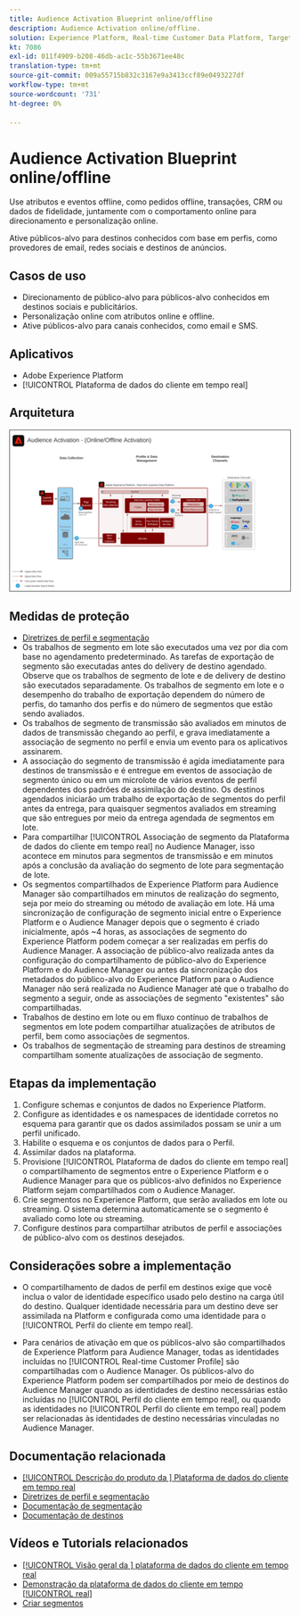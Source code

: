 ```yaml
---
title: Audience Activation Blueprint online/offline
description: Audience Activation online/offline.
solution: Experience Platform, Real-time Customer Data Platform, Target, Audience Manager, Analytics, Experience Cloud Services, Data Collection
kt: 7086
exl-id: 011f4909-b208-46db-ac1c-55b3671ee48c
translation-type: tm+mt
source-git-commit: 009a55715b832c3167e9a3413ccf89e0493227df
workflow-type: tm+mt
source-wordcount: '731'
ht-degree: 0%

---
```


# Audience Activation Blueprint online/offline

Use atributos e eventos offline, como pedidos offline, transações, CRM ou dados de fidelidade, juntamente com o comportamento online para direcionamento e personalização online.

Ative públicos-alvo para destinos conhecidos com base em perfis, como provedores de email, redes sociais e destinos de anúncios.

## Casos de uso

* Direcionamento de público-alvo para públicos-alvo conhecidos em destinos sociais e publicitários.
* Personalização online com atributos online e offline.
* Ative públicos-alvo para canais conhecidos, como email e SMS.

## Aplicativos

* Adobe Experience Platform
* [!UICONTROL Plataforma de dados do cliente em tempo real]

## Arquitetura

<img src="assets/onoff.svg" alt="Arquitetura de referência para o Blueprint de Audience Activation online/offline" style="border:1px solid #4a4a4a" />

## Medidas de proteção

* [Diretrizes de perfil e segmentação](https://experienceleague.adobe.com/docs/experience-platform/profile/guardrails.html?lang=en)
* Os trabalhos de segmento em lote são executados uma vez por dia com base no agendamento predeterminado. As tarefas de exportação de segmento são executadas antes do delivery de destino agendado. Observe que os trabalhos de segmento de lote e de delivery de destino são executados separadamente. Os trabalhos de segmento em lote e o desempenho do trabalho de exportação dependem do número de perfis, do tamanho dos perfis e do número de segmentos que estão sendo avaliados.
* Os trabalhos de segmento de transmissão são avaliados em minutos de dados de transmissão chegando ao perfil, e grava imediatamente a associação de segmento no perfil e envia um evento para os aplicativos assinarem.
* A associação do segmento de transmissão é agida imediatamente para destinos de transmissão e é entregue em eventos de associação de segmento único ou em um microlote de vários eventos de perfil dependentes dos padrões de assimilação do destino. Os destinos agendados iniciarão um trabalho de exportação de segmentos do perfil antes da entrega, para quaisquer segmentos avaliados em streaming que são entregues por meio da entrega agendada de segmentos em lote.
* Para compartilhar [!UICONTROL Associação de segmento da Plataforma de dados do cliente em tempo real] no Audience Manager, isso acontece em minutos para segmentos de transmissão e em minutos após a conclusão da avaliação do segmento de lote para segmentação de lote.
* Os segmentos compartilhados de Experience Platform para Audience Manager são compartilhados em minutos de realização do segmento, seja por meio do streaming ou método de avaliação em lote. Há uma sincronização de configuração de segmento inicial entre o Experience Platform e o Audience Manager depois que o segmento é criado inicialmente, após ~4 horas, as associações de segmento do Experience Platform podem começar a ser realizadas em perfis do Audience Manager. A associação de público-alvo realizada antes da configuração do compartilhamento de público-alvo do Experience Platform e do Audience Manager ou antes da sincronização dos metadados do público-alvo do Experience Platform para o Audience Manager não será realizada no Audience Manager até que o trabalho do segmento a seguir, onde as associações de segmento &quot;existentes&quot; são compartilhadas.
* Trabalhos de destino em lote ou em fluxo contínuo de trabalhos de segmentos em lote podem compartilhar atualizações de atributos de perfil, bem como associações de segmentos.
* Os trabalhos de segmentação de streaming para destinos de streaming compartilham somente atualizações de associação de segmento.

## Etapas da implementação

1. Configure schemas e conjuntos de dados no Experience Platform.
1. Configure as identidades e os namespaces de identidade corretos no esquema para garantir que os dados assimilados possam se unir a um perfil unificado.
1. Habilite o esquema e os conjuntos de dados para o Perfil.
1. Assimilar dados na plataforma.
1. Provisione [!UICONTROL Plataforma de dados do cliente em tempo real] o compartilhamento de segmentos entre o Experience Platform e o Audience Manager para que os públicos-alvo definidos no Experience Platform sejam compartilhados com o Audience Manager.
1. Crie segmentos no Experience Platform, que serão avaliados em lote ou streaming. O sistema determina automaticamente se o segmento é avaliado como lote ou streaming.
1. Configure destinos para compartilhar atributos de perfil e associações de público-alvo com os destinos desejados.

## Considerações sobre a implementação

* O compartilhamento de dados de perfil em destinos exige que você inclua o valor de identidade específico usado pelo destino na carga útil do destino. Qualquer identidade necessária para um destino deve ser assimilada na Platform e configurada como uma identidade para o [!UICONTROL Perfil do cliente em tempo real].

* Para cenários de ativação em que os públicos-alvo são compartilhados de Experience Platform para Audience Manager, todas as identidades incluídas no [!UICONTROL Real-time Customer Profile] são compartilhadas com o Audience Manager. Os públicos-alvo do Experience Platform podem ser compartilhados por meio de destinos do Audience Manager quando as identidades de destino necessárias estão incluídas no [!UICONTROL Perfil do cliente em tempo real], ou quando as identidades no [!UICONTROL Perfil do cliente em tempo real] podem ser relacionadas às identidades de destino necessárias vinculadas no Audience Manager.

## Documentação relacionada

* [[!UICONTROL Descrição do produto da ] Plataforma de dados do cliente em tempo real](https://helpx.adobe.com/legal/product-descriptions/real-time-customer-data-platform.html)
* [Diretrizes de perfil e segmentação](https://experienceleague.adobe.com/docs/experience-platform/profile/guardrails.html?lang=en)
* [Documentação de segmentação](https://experienceleague.adobe.com/docs/experience-platform/segmentation/api/streaming-segmentation.html)
* [Documentação de destinos](https://experienceleague.adobe.com/docs/experience-platform/destinations/catalog/overview.html)

## Vídeos e Tutorials relacionados

* [[!UICONTROL Visão geral da ] plataforma de dados do cliente em tempo real](https://experienceleague.adobe.com/docs/platform-learn/tutorials/application-services/rtcdp/understanding-the-real-time-customer-data-platform.html)
* [Demonstração da plataforma de dados do cliente em tempo  [!UICONTROL real]](https://experienceleague.adobe.com/docs/platform-learn/tutorials/application-services/rtcdp/demo.html)
* [Criar segmentos](https://experienceleague.adobe.com/docs/platform-learn/tutorials/segments/create-segments.html)
